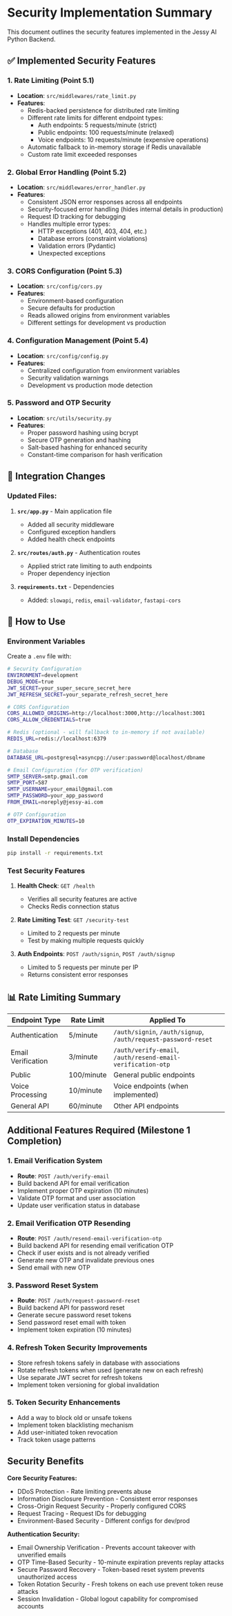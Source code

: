 # Security Implementation Summary

This document outlines the security features implemented in the Jessy AI Python Backend.

## ✅ Implemented Security Features

### 1. Rate Limiting (Point 5.1)
- **Location**: `src/middlewares/rate_limit.py`
- **Features**:
  - Redis-backed persistence for distributed rate limiting
  - Different rate limits for different endpoint types:
    - Auth endpoints: 5 requests/minute (strict)
    - Public endpoints: 100 requests/minute (relaxed)
    - Voice endpoints: 10 requests/minute (expensive operations)
  - Automatic fallback to in-memory storage if Redis unavailable
  - Custom rate limit exceeded responses

### 2. Global Error Handling (Point 5.2)
- **Location**: `src/middlewares/error_handler.py`
- **Features**:
  - Consistent JSON error responses across all endpoints
  - Security-focused error handling (hides internal details in production)
  - Request ID tracking for debugging
  - Handles multiple error types:
    - HTTP exceptions (401, 403, 404, etc.)
    - Database errors (constraint violations)
    - Validation errors (Pydantic)
    - Unexpected exceptions

### 3. CORS Configuration (Point 5.3)
- **Location**: `src/config/cors.py`
- **Features**:
  - Environment-based configuration
  - Secure defaults for production
  - Reads allowed origins from environment variables
  - Different settings for development vs production

### 4. Configuration Management (Point 5.4)
- **Location**: `src/config/config.py`
- **Features**:
  - Centralized configuration from environment variables
  - Security validation warnings
  - Development vs production mode detection

### 5. Password and OTP Security
- **Location**: `src/utils/security.py`
- **Features**:
  - Proper password hashing using bcrypt
  - Secure OTP generation and hashing
  - Salt-based hashing for enhanced security
  - Constant-time comparison for hash verification

## 🔧 Integration Changes

### Updated Files:

1. **`src/app.py`** - Main application file
   - Added all security middleware
   - Configured exception handlers
   - Added health check endpoints

2. **`src/routes/auth.py`** - Authentication routes
   - Applied strict rate limiting to auth endpoints
   - Proper dependency injection

3. **`requirements.txt`** - Dependencies
   - Added: `slowapi`, `redis`, `email-validator`, `fastapi-cors`

## 🚀 How to Use

### Environment Variables
Create a `.env` file with:
```bash
# Security Configuration
ENVIRONMENT=development
DEBUG_MODE=true
JWT_SECRET=your_super_secure_secret_here
JWT_REFRESH_SECRET=your_separate_refresh_secret_here

# CORS Configuration
CORS_ALLOWED_ORIGINS=http://localhost:3000,http://localhost:3001
CORS_ALLOW_CREDENTIALS=true

# Redis (optional - will fallback to in-memory if not available)
REDIS_URL=redis://localhost:6379

# Database
DATABASE_URL=postgresql+asyncpg://user:password@localhost/dbname

# Email Configuration (for OTP verification)
SMTP_SERVER=smtp.gmail.com
SMTP_PORT=587
SMTP_USERNAME=your_email@gmail.com
SMTP_PASSWORD=your_app_password
FROM_EMAIL=noreply@jessy-ai.com

# OTP Configuration
OTP_EXPIRATION_MINUTES=10
```

### Install Dependencies
```bash
pip install -r requirements.txt
```

### Test Security Features

1. **Health Check**: `GET /health`
   - Verifies all security features are active
   - Checks Redis connection status

2. **Rate Limiting Test**: `GET /security-test`
   - Limited to 2 requests per minute
   - Test by making multiple requests quickly

3. **Auth Endpoints**: `POST /auth/signin`, `POST /auth/signup`
   - Limited to 5 requests per minute per IP
   - Returns consistent error responses

## 📊 Rate Limiting Summary

| Endpoint Type | Rate Limit | Applied To |
|---------------|------------|------------|
| Authentication | 5/minute | `/auth/signin`, `/auth/signup`, `/auth/request-password-reset` |
| Email Verification | 3/minute | `/auth/verify-email`, `/auth/resend-email-verification-otp` |
| Public | 100/minute | General public endpoints |
| Voice Processing | 10/minute | Voice endpoints (when implemented) |
| General API | 60/minute | Other API endpoints |


## Additional Features Required (Milestone 1 Completion)

### 1. Email Verification System
- **Route**: `POST /auth/verify-email`
- Build backend API for email verification
- Implement proper OTP expiration (10 minutes)
- Validate OTP format and user association
- Update user verification status in database

### 2. Email Verification OTP Resending
- **Route**: `POST /auth/resend-email-verification-otp`
- Build backend API for resending email verification OTP
- Check if user exists and is not already verified
- Generate new OTP and invalidate previous ones
- Send email with new OTP

### 3. Password Reset System
- **Route**: `POST /auth/request-password-reset`
- Build backend API for password reset
- Generate secure password reset tokens
- Send password reset email with token
- Implement token expiration (10 minutes)

### 4. Refresh Token Security Improvements
- Store refresh tokens safely in database with associations
- Rotate refresh tokens when used (generate new on each refresh)
- Use separate JWT secret for refresh tokens
- Implement token versioning for global invalidation

### 5. Token Security Enhancements
- Add a way to block old or unsafe tokens
- Implement token blacklisting mechanism
- Add user-initiated token revocation
- Track token usage patterns

## Security Benefits

**Core Security Features:**
- DDoS Protection - Rate limiting prevents abuse
- Information Disclosure Prevention - Consistent error responses
- Cross-Origin Request Security - Properly configured CORS
- Request Tracing - Request IDs for debugging
- Environment-Based Security - Different configs for dev/prod

**Authentication Security:**
- Email Ownership Verification - Prevents account takeover with unverified emails
- OTP Time-Based Security - 10-minute expiration prevents replay attacks
- Secure Password Recovery - Token-based reset system prevents unauthorized access
- Token Rotation Security - Fresh tokens on each use prevent token reuse attacks
- Session Invalidation - Global logout capability for compromised accounts
